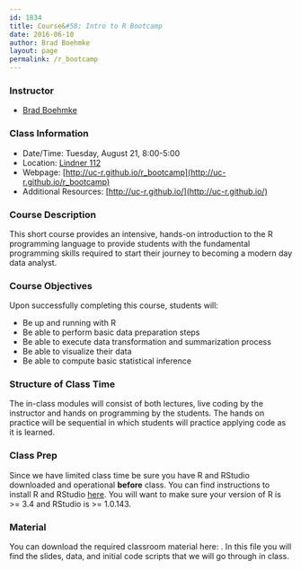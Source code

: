 ```yaml
---
id: 1834
title: Course&#58; Intro to R Bootcamp
date: 2016-06-10
author: Brad Boehmke
layout: page
permalink: /r_bootcamp
---
```


### Instructor

  * [Brad Boehmke](http://bradleyboehmke.github.io/)


### Class Information

* Date/Time: Tuesday, August 21, 8:00-5:00
* Location: [Lindner 112](https://www.google.com/search?q=Lindner+112,+university+of+cincinnati&npsic=0&rflfq=1&rlha=0&rllag=39135736,-84509346,575&tbm=lcl&ved=0ahUKEwiK0PP1pr3cAhUPY6wKHezqDJgQtgMIKw&tbs=lrf:!2m1!1e2!2m1!1e16!3sIAE,lf:1,lf_ui:2&rldoc=1#rlfi=hd:;si:16810252174741659822;mv:!1m3!1d3062.4774379431506!2d-84.50934654999999!3d39.1357361!2m3!1f0!2f0!3f0!3m2!1i293!2i190!4f13.1)
* Webpage: [http://uc-r.github.io/r_bootcamp](http://uc-r.github.io/r_bootcamp)
* Additional Resources: [http://uc-r.github.io/](http://uc-r.github.io/)

### Course Description 

This short course provides an intensive, hands-on introduction to the R programming language to provide students with the fundamental programming skills required to start their journey to becoming a modern day data analyst.

### Course Objectives
Upon successfully completing this course, students will:

- Be up and running with R
- Be able to perform basic data preparation steps
- Be able to execute data transformation and summarization process
- Be able to visualize their data
- Be able to compute basic statistical inference


### Structure of Class Time 

The in-class modules will consist of both lectures, live coding by the instructor and hands on programming by the students. The hands on practice will be sequential in which students will practice applying code as it is learned. 

### Class Prep

Since we have limited class time be sure you have R and RStudio downloaded and operational **before** class.  You can find instructions to install R and RStudio [here](http://uc-r.github.io/basics#installation).  You will want to make sure your version of R is >= 3.4 and RStudio is >= 1.0.143. 

### Material

You can download the required classroom material here: <a href="https://www.dropbox.com/sh/1olxlv3c5cly5am/AACP4ArKWOi6vxIHQoWDtmCta?dl=1" style="color:black;"><i class="fa fa-folder-open" style="font-size:1em"></i></a>.  In this file you will find the slides, data, and initial code scripts that we will go through in class.










